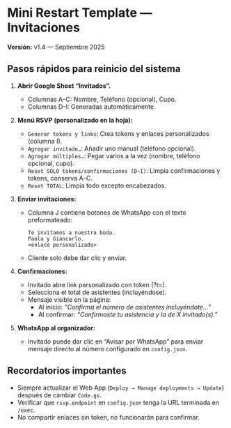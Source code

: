 # Mini Restart Template — Invitaciones
**Versión:** v1.4 — Septiembre 2025

## Pasos rápidos para reinicio del sistema

1. **Abrir Google Sheet “Invitados”.**
   - Columnas A–C: Nombre, Teléfono (opcional), Cupo.
   - Columnas D–I: Generadas automáticamente.

2. **Menú RSVP (personalizado en la hoja):**
   - `Generar tokens y links`: Crea tokens y enlaces personalizados (columna I).
   - `Agregar invitado…`: Añadir uno manual (teléfono opcional).
   - `Agregar múltiples…`: Pegar varios a la vez (nombre, teléfono opcional, cupo).
   - `Reset SOLO tokens/confirmaciones (D–I)`: Limpia confirmaciones y tokens, conserva A–C.
   - `Reset TOTAL`: Limpia todo excepto encabezados.

3. **Enviar invitaciones:**
   - Columna J contiene botones de WhatsApp con el texto preformateado:
     ```
     Te invitamos a nuestra boda.
     Paola y Giancarlo.
     <enlace personalizado>
     ```
   - Cliente solo debe dar clic y enviar.

4. **Confirmaciones:**
   - Invitado abre link personalizado con token (?t=).
   - Selecciona el total de asistentes (incluyéndose).
   - Mensaje visible en la página:
     - Al inicio: *“Confirma el número de asistentes incluyéndote…”*
     - Al confirmar: *“Confirmaste tu asistencia y la de X invitado(s).”*

5. **WhatsApp al organizador:**
   - Invitado puede dar clic en “Avisar por WhatsApp” para enviar mensaje directo al número configurado en `config.json`.

## Recordatorios importantes
- Siempre actualizar el Web App (`Deploy → Manage deployments → Update`) después de cambiar `Code.gs`.
- Verificar que `rsvp.endpoint` en `config.json` tenga la URL terminada en `/exec`.
- No compartir enlaces sin token, no funcionarán para confirmar.
